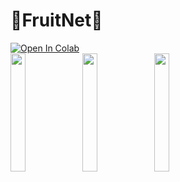 # 🍌FruitNet🥝
<a href="https://colab.research.google.com/drive/1uEmHVAXZre1hUgqMokzmeYIpcVnuSEQ8?usp=sharing" target="_blank"><img src="https://colab.research.google.com/assets/colab-badge.svg" alt="Open In Colab"></a><br>
<img src="https://i.imgur.com/7caMCIJ.png" width=22%>
<img src="https://i.imgur.com/fhQqzPu.png" width=22%>
<img src="https://i.imgur.com/jAI0GXW.png" width=22%>
